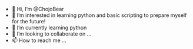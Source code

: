 - 👋 Hi, I’m @ChojoBear
- 👀 I’m interested in learning python and basic scripting to prepare myself for the future!
- 🌱 I’m currently learning python
- 💞️ I’m looking to collaborate on ...
- 📫 How to reach me ...

<!---
cokeforyouu/cokeforyouu is a ✨ special ✨ repository because its `README.md` (this file) appears on your GitHub profile.
You can click the Preview link to take a look at your changes.
--->
